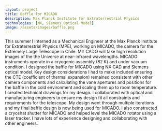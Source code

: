 ```yaml
---
layout: project
title: Baffle for MICADO
description: Max Planck Institute for Extraterrestrial Physics
technologies: [NX, Siemens Optical Model]
image: /assets/images/baffle.png
---
```


This summer I interned as a Mechanical Engineer at the Max Planck Institute for Extraterrestrial
Physics (MPE), working on MICADO, the camera for the Extremely Large Telescope in Chile. MI1
CADO will take high resolution images of the the Universe at near-infrared wavelengths. MICADO
instruments operate in a cryogenic assembly (82 K) and under vacuum condition. I designed the baffle
for MICADO using NX CAD and Siemens optical model. Key design considerations I had to make
included ensuring the CTE (coefficient of thermal expansion) remained consistent with other camera
components and calculating the vane apertures and positions for the baffle in the cold environment and
scaling them up to room temperature. I created technical drawings for my design. I collaborated with
optical and manufacturing engineers to ensure my design fit all constraints and requirements for the
telescope. My design went through multiple iterations and my final baffle design is now being used for
MICADO. I also constructed a cryoshat shutter for MICADO and helped level the MICADO rotator
using a laser tracker. I have lots of experience designing and collaborating with other engineers.



